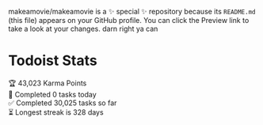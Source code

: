makeamovie/makeamovie is a ✨ special ✨ repository because its `README.md` (this file) appears on your GitHub profile.
You can click the Preview link to take a look at your changes. darn right ya can

# Todoist Stats

<!-- TODO-IST:START -->
🏆  43,023 Karma Points           
🌸  Completed 0 tasks today           
✅  Completed 30,025 tasks so far           
⏳  Longest streak is 328 days
<!-- TODO-IST:END -->